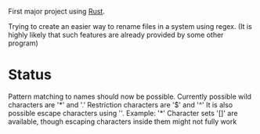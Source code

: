 First major project using [Rust](https://www.rust-lang.org/en-US/index.html).

Trying to create an easier way to rename files in a system using regex.
(It is highly likely that such features are already provided by some other program)

# Status

Pattern matching to names should now be possible.
Currently possible wild characters are '*' and '.'
Restriction characters are '$' and '^'
It is also possible escape characters using '\'. Example: '\*'
Character sets '[<set>]' are available, though escaping characters inside them might not fully work
